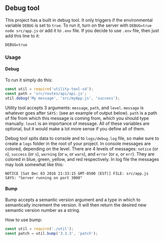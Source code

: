 ## Debug tool
This project has a built in debug tool. It only triggers if the environmental variable `DEBUG` is set to `true`. To run it, turn on the server with `DEBUG=true node src/app.js` or add it to `.env` file. If you decide to use `.env` file, then just add this line to it:

`DEBUG=true`

### Usage

#### Debug
To run it simply do this:
```javascript
const util = require('utility-tool-sd');
const path = 'src/routes/api/api.js';
util.debug('My message', 'src/myApp.js', 'success');
```

Utility tool accepts 3 arguments: `message`, `path`, and `level`. `message` is whatever goes after `SAYS:` (see an example of output below). `path` is a path of file from which this message is coming from, which you should type manually. `level` is an importance of message. All of these variables are optional, but it would make a lot more sense if you define all of them.

Debug tool spits data to console and to `logs/debug.log` file, so make sure to create a `logs` folder in the root of your project. In console messages are colored, depending on the level. There are 4 levels of messages: `notice` (or `n`), `success` (or `s`), `warning` (or `w`, or `warn`), and `error` (or `e`, or `err`). They are colored in blue, green, yellow, and red respectively. In log file the messages may look somewhat like this:

`NOTICE [Sat Dec 03 2016 21:33:15 GMT-0500 (EST)] FILE: src/app.js SAYS: "Server running on port 3000" `

#### Bump
Bump accepts a semantic version argument and a type in which to semantically increment the version. It will then return the desired new semantic version number as a string.

How to use bump:

```javascript
const util = require('./util');
const patch = util.bump('3.3.3', 'patch');
```
